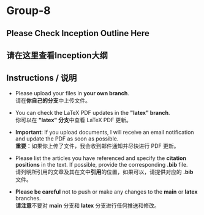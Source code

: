 # Group-8
## Please Check Inception Outline Here
## 请在这里查看Inception大纲
## Instructions / 说明

- Please upload your files in **your own branch**.  
  请在**你自己的分支**中上传文件。

- You can check the LaTeX PDF updates in the **"latex" branch**.  
  你可以在 **"latex" 分支**中查看 LaTeX PDF 更新。

- **Important**: If you upload documents, I will receive an email notification and update the PDF as soon as possible.  
  **重要**：如果你上传了文件，我会收到邮件通知并尽快进行 PDF 更新。

- Please list the articles you have referenced and specify the **citation positions** in the text. If possible, provide the corresponding **.bib** file.  
  请列明所引用的文章及其在文中**引用**的位置，如果可以，请提供对应的 **.bib** 文件。

- **Please be careful** not to push or make any changes to the **main** or **latex** branches.  
  **请注意**不要对 **main** 分支和 **latex** 分支进行任何推送和修改。
